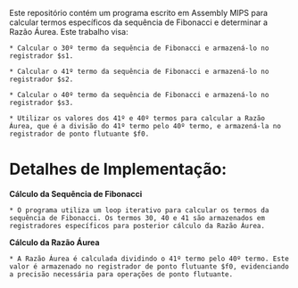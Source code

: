 Este repositório contém um programa escrito em Assembly MIPS para calcular termos específicos da sequência de Fibonacci e determinar a Razão Áurea. Este trabalho visa:

`* Calcular o 30º termo da sequência de Fibonacci e armazená-lo no registrador $s1.`

`* Calcular o 41º termo da sequência de Fibonacci e armazená-lo no registrador $s2.`

`* Calcular o 40º termo da sequência de Fibonacci e armazená-lo no registrador $s3.`

`* Utilizar os valores dos 41º e 40º termos para calcular a Razão Áurea, que é a divisão do 41º termo pelo 40º termo, e armazená-la no registrador de ponto flutuante $f0.`

<h1> Detalhes de Implementação: </h1>

 <b>Cálculo da Sequência de Fibonacci </b>
 
`* O programa utiliza um loop iterativo para calcular os termos da sequência de Fibonacci. Os termos 30, 40 e 41 são armazenados em registradores específicos para posterior cálculo da Razão Áurea.`

<b>Cálculo da Razão Áurea </b>

`* A Razão Áurea é calculada dividindo o 41º termo pelo 40º termo. Este valor é armazenado no registrador de ponto flutuante $f0, evidenciando a precisão necessária para operações de ponto flutuante. `
